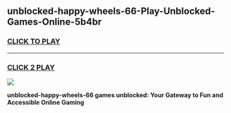 
## unblocked-happy-wheels-66-Play-Unblocked-Games-Online-5b4br
<h3>
<a href="https://premium76.site?title=unblocked-happy-wheels-66&ref=25A">CLICK TO PLAY</a></h3>
<hr>

<h3>
<a href="https://premium76.site?title=unblocked-happy-wheels-66&ref=25A">CLICK 2 PLAY</a>
  
</h3>

<a href="https://premium76.site?title=unblocked-happy-wheels-66&ref=25A"><img src="https://clearcache.store/games.png"></a>


**unblocked-happy-wheels-66 games unblocked: Your Gateway to Fun and Accessible Online Gaming**

